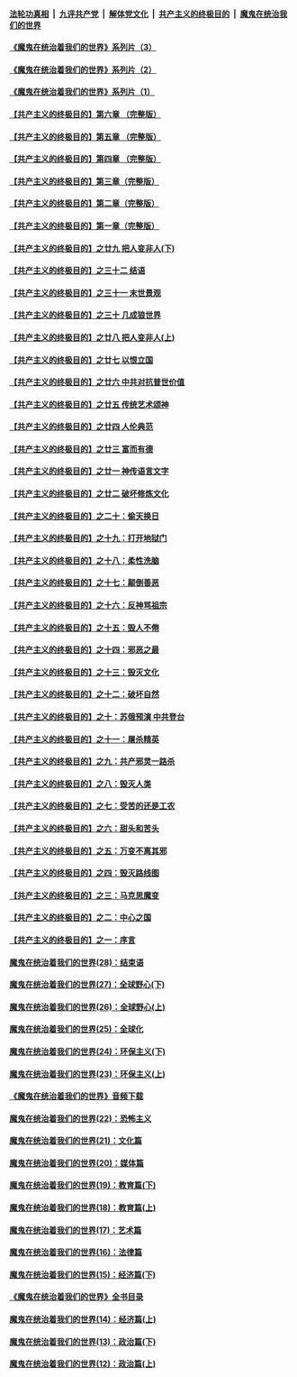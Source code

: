 ####  [法轮功真相](../../../../basic/blob/master/README.md?t=07231602) &nbsp;|&nbsp; [九评共产党](../../../../9ping.md/blob/master/README.md?t=07231602) &nbsp;|&nbsp; [解体党文化](../../../../jtdwh.md/blob/master/README.md?t=07231602)  &nbsp;|&nbsp; [共产主义的终极目的](../../../../gczydzjmd.md/blob/master/README.md?t=07231602) &nbsp;|&nbsp; [魔鬼在统治我们的世界](../../../../mgztzwmdsj.md/blob/master/README.md?t=07231602) 

#### [《魔鬼在统治着我们的世界》系列片（3）](../pages/nsc422/n12271322.md?t=07231602) 

#### [《魔鬼在统治着我们的世界》系列片（2）](../pages/nsc422/n12269049.md?t=07231602) 

#### [《魔鬼在统治着我们的世界》系列片（1）](../pages/nsc422/n12267575.md?t=07231602) 

#### [【共产主义的终极目的】第六章 （完整版）](../pages/nsc422/n11428913.md?t=07231602) 

#### [【共产主义的终极目的】第五章 （完整版）](../pages/nsc422/n11428912.md?t=07231602) 

#### [【共产主义的终极目的】第四章 （完整版）](../pages/nsc422/n11428907.md?t=07231602) 

#### [【共产主义的终极目的】第三章（完整版）](../pages/nsc422/n11428848.md?t=07231602) 

#### [【共产主义的终极目的】第二章（完整版）](../pages/nsc422/n11428831.md?t=07231602) 

#### [【共产主义的终极目的】第一章（完整版）](../pages/nsc422/n11417651.md?t=07231602) 

#### [【共产主义的终极目的】之廿九 把人变非人(下)](../pages/nsc422/n11344140.md?t=07231602) 

#### [【共产主义的终极目的】之三十二 结语](../pages/nsc422/n11360535.md?t=07231602) 

#### [【共产主义的终极目的】之三十一 末世景观](../pages/nsc422/n11351129.md?t=07231602) 

#### [【共产主义的终极目的】之三十 几成狼世界](../pages/nsc422/n11348280.md?t=07231602) 

#### [【共产主义的终极目的】之廿八 把人变非人(上)](../pages/nsc422/n11340492.md?t=07231602) 

#### [【共产主义的终极目的】之廿七 以恨立国](../pages/nsc422/n11336944.md?t=07231602) 

#### [【共产主义的终极目的】之廿六 中共对抗普世价值](../pages/nsc422/n11324785.md?t=07231602) 

#### [【共产主义的终极目的】之廿五 传统艺术颂神](../pages/nsc422/n11296396.md?t=07231602) 

#### [【共产主义的终极目的】之廿四 人伦典范](../pages/nsc422/n11296397.md?t=07231602) 

#### [【共产主义的终极目的】之廿三 富而有德](../pages/nsc422/n11283598.md?t=07231602) 

#### [【共产主义的终极目的】之廿一 神传语言文字](../pages/nsc422/n11263265.md?t=07231602) 

#### [【共产主义的终极目的】之廿二 破坏修炼文化](../pages/nsc422/n11245728.md?t=07231602) 

#### [【共产主义的终极目的】之二十：偷天换日](../pages/nsc422/n11238846.md?t=07231602) 

#### [【共产主义的终极目的】之十九：打开地狱门](../pages/nsc422/n11206376.md?t=07231602) 

#### [【共产主义的终极目的】之十八：柔性洗脑](../pages/nsc422/n11199994.md?t=07231602) 

#### [【共产主义的终极目的】之十七：颠倒善恶](../pages/nsc422/n11179782.md?t=07231602) 

#### [【共产主义的终极目的】之十六：反神骂祖宗](../pages/nsc422/n11166798.md?t=07231602) 

#### [【共产主义的终极目的】之十五：毁人不倦](../pages/nsc422/n11166792.md?t=07231602) 

#### [【共产主义的终极目的】之十四：邪恶之最](../pages/nsc422/n11150249.md?t=07231602) 

#### [【共产主义的终极目的】之十三：毁灭文化](../pages/nsc422/n11135227.md?t=07231602) 

#### [【共产主义的终极目的】之十二：破坏自然](../pages/nsc422/n11135214.md?t=07231602) 

#### [【共产主义的终极目的】之十：苏俄预演 中共登台](../pages/nsc422/n11118424.md?t=07231602) 

#### [【共产主义的终极目的】之十一：屠杀精英](../pages/nsc422/n11118442.md?t=07231602) 

#### [【共产主义的终极目的】之九：共产邪灵一路杀](../pages/nsc422/n11114139.md?t=07231602) 

#### [【共产主义的终极目的】之八：毁灭人类](../pages/nsc422/n11108503.md?t=07231602) 

#### [【共产主义的终极目的】之七：受苦的还是工农](../pages/nsc422/n11101809.md?t=07231602) 

#### [【共产主义的终极目的】之六：甜头和苦头](../pages/nsc422/n11096971.md?t=07231602) 

#### [【共产主义的终极目的】之五：万变不离其邪](../pages/nsc422/n11091285.md?t=07231602) 

#### [【共产主义的终极目的】之四：毁灭路线图](../pages/nsc422/n11086284.md?t=07231602) 

#### [【共产主义的终极目的】之三：马克思魔变](../pages/nsc422/n11061941.md?t=07231602) 

#### [【共产主义的终极目的】之二：中心之国](../pages/nsc422/n11047728.md?t=07231602) 

#### [【共产主义的终极目的】之一：序言](../pages/nsc422/n11086077.md?t=07231602) 

#### [魔鬼在统治着我们的世界(28)：结束语](../pages/nsc422/n10936246.md?t=07231602) 

#### [魔鬼在统治着我们的世界(27)：全球野心(下)](../pages/nsc422/n10928319.md?t=07231602) 

#### [魔鬼在统治着我们的世界(26)：全球野心(上)](../pages/nsc422/n10900318.md?t=07231602) 

#### [魔鬼在统治着我们的世界(25)：全球化](../pages/nsc422/n10788205.md?t=07231602) 

#### [魔鬼在统治着我们的世界(24)：环保主义(下)](../pages/nsc422/n10695307.md?t=07231602) 

#### [魔鬼在统治着我们的世界(23)：环保主义(上)](../pages/nsc422/n10688613.md?t=07231602) 

#### [《魔鬼在统治着我们的世界》音频下载](../pages/nsc422/n10635553.md?t=07231602) 

#### [魔鬼在统治着我们的世界(22)：恐怖主义](../pages/nsc422/n10614727.md?t=07231602) 

#### [魔鬼在统治着我们的世界(21)：文化篇](../pages/nsc422/n10597706.md?t=07231602) 

#### [魔鬼在统治着我们的世界(20)：媒体篇](../pages/nsc422/n10586579.md?t=07231602) 

#### [魔鬼在统治着我们的世界(19)：教育篇(下)](../pages/nsc422/n10564808.md?t=07231602) 

#### [魔鬼在统治着我们的世界(18)：教育篇(上)](../pages/nsc422/n10526970.md?t=07231602) 

#### [魔鬼在统治着我们的世界(17)：艺术篇](../pages/nsc422/n10499093.md?t=07231602) 

#### [魔鬼在统治着我们的世界(16)：法律篇](../pages/nsc422/n10485969.md?t=07231602) 

#### [魔鬼在统治着我们的世界(15)：经济篇(下)](../pages/nsc422/n10469975.md?t=07231602) 

#### [《魔鬼在统治着我们的世界》全书目录](../pages/nsc422/n10464261.md?t=07231602) 

#### [魔鬼在统治着我们的世界(14)：经济篇(上)](../pages/nsc422/n10457370.md?t=07231602) 

#### [魔鬼在统治着我们的世界(13)：政治篇(下)](../pages/nsc422/n10448270.md?t=07231602) 

#### [魔鬼在统治着我们的世界(12)：政治篇(上)](../pages/nsc422/n10444576.md?t=07231602) 

